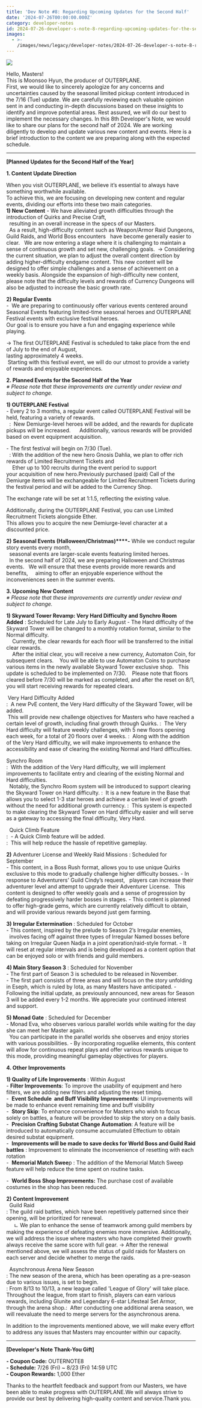 ```yaml
---
title: 'Dev Note #8: Regarding Upcoming Updates for the Second Half'
date: '2024-07-26T00:00:00.000Z'
category: developer-notes
id: 2024-07-26-developer-s-note-8-regarding-upcoming-updates-for-the-second-half
images:
  - >-
    /images/news/legacy/developer-notes/2024-07-26-developer-s-note-8-regarding-upcoming-updates-for-the-second-half/561305b69fde4d00bd8aeaa5f5a5bfd0.webp
---
```


![](/images/news/legacy/developer-notes/2024-07-26-developer-s-note-8-regarding-upcoming-updates-for-the-second-half/561305b69fde4d00bd8aeaa5f5a5bfd0.webp)  
  

Hello, Masters!  
This is Moonsoo Hyun, the producer of OUTERPLANE.  
First, we would like to sincerely apologize for any concerns and uncertainties caused by the seasonal limited pickup content introduced in the 7/16 (Tue) update. We are carefully reviewing each valuable opinion sent in and conducting in-depth discussions based on these insights to identify and improve potential areas. Rest assured, we will do our best to implement the necessary changes. In this 8th Developer's Note, we would like to share our plans for the second half of 2024. We are working diligently to develop and update various new content and events. Here is a brief introduction to the content we are preparing along with the expected schedule. 

* * *

**\[Planned Updates for the Second Half of the Year\]**

**1\. Content Update Direction**

When you visit OUTERPLANE, we believe it’s essential to always have something worthwhile available.  
To achieve this, we are focusing on developing new content and regular events, dividing our efforts into these two main categories.  
**1) New Content** \- We have alleviated growth difficulties through the introduction of Quirks and Precise Craft,  
  resulting in an overall increase in the specs of our Masters.  
  As a result, high-difficulty content such as Weapon/Armor Raid Dungeons, Guild Raids, and World Boss encounters   have become generally easier to clear.   We are now entering a stage where it is challenging to maintain a sense of continuous growth and set new, challenging goals.  → Considering the current situation, we plan to adjust the overall content direction by adding higher-difficulty endgame content. This new content will be designed to offer simple challenges and a sense of achievement on a weekly basis. Alongside the expansion of high-difficulty new content, please note that the difficulty levels and rewards of Currency Dungeons will also be adjusted to increase the basic growth rate.

**2) Regular Events**  
\-  We are preparing to continuously offer various events centered around Seasonal Events featuring limited-time seasonal heroes and OUTERPLANE Festival events with exclusive festival heroes.  
Our goal is to ensure you have a fun and engaging experience while playing.

→ The first OUTERPLANE Festival is scheduled to take place from the end of July to the end of August,  
lasting approximately 4 weeks.  
 Starting with this festival event, we will do our utmost to provide a variety of rewards and enjoyable experiences.

  
**2\. Planned Events for the Second Half of the Year**  
*※ Please note that these improvements are currently under review and subject to change.*   
  
**1) OUTERPLANE Festival**  
\- Every 2 to 3 months, a regular event called OUTERPLANE Festival will be held, featuring a variety of rewards.  
  :  New Demiurge-level heroes will be added, and the rewards for duplicate pickups will be increased.      Additionally, various rewards will be provided based on event equipment acquisition.

\- The first festival will begin on 7/30 (Tue).  
  : With the addition of the new hero Gnosis Dahlia, we plan to offer rich rewards of Limited Recruitment Tickets and  
    Ether up to 100 recruits during the event period to support your acquisition of new hero.Previously purchased (paid) Call of the Demiurge items will be exchangeable for Limited Recruitment Tickets during the festival period and will be added to the Currency Shop.

The exchange rate will be set at 1:1.5, reflecting the existing value.

Additionally, during the OUTERPLANE Festival, you can use Limited Recruitment Tickets alongside Ether.  
This allows you to acquire the new Demiurge-level character at a discounted price.

  
**2) Seasonal Events (Halloween/Christmas)****\-** While we conduct regular story events every month,  
  seasonal events are larger-scale events featuring limited heroes.  
  In the second half of 2024, we are preparing Halloween and Christmas events.   We will ensure that these events provide more rewards and benefits,     aiming to offer an enjoyable experience without the inconveniences seen in the summer events.

  
**3\. Upcoming New Content**   
*※ Please note that these improvements are currently under review and subject to change.*  
  
**1) Skyward Tower Revamp: Very Hard Difficulty and Synchro Room Added** : Scheduled for Late July to Early August \- The Hard difficulty of the Skyward Tower will be changed to a monthly rotation format, similar to the Normal difficulty.  
    Currently, the clear rewards for each floor will be transferred to the initial clear rewards.  
    After the initial clear, you will receive a new currency, Automaton Coin, for subsequent clears.    You will be able to use Automaton Coins to purchase various items in the newly available Skyward Tower exclusive shop.   This update is scheduled to be implemented on 7/30.    Please note that floors cleared before 7/30 will be marked as completed, and after the reset on 8/1, you will start receiving rewards for repeated clears.

  
 Very Hard Difficulty Added  
:  A new PvE content, the Very Hard difficulty of the Skyward Tower, will be added.  
 This will provide new challenge objectives for Masters who have reached a certain level of growth, including final growth through Quirks. :  The Very Hard difficulty will feature weekly challenges, with 5 new floors opening each week, for a total of 20 floors over 4 weeks. :  Along with the addition of the Very Hard difficulty, we will make improvements to enhance the accessibility and ease of clearing the existing Normal and Hard difficulties.

  
Synchro Room  
:  With the addition of the Very Hard difficulty, we will implement improvements to facilitate entry and clearing of the existing Normal and Hard difficulties.  
  Notably, the Synchro Room system will be introduced to support clearing the Skyward Tower on Hard difficulty. :  It is a new feature in the Base that allows you to select 1-3 star heroes and achieve a certain level of growth without the need for additional growth currency. :  This system is expected to make clearing the Skyward Tower on Hard difficulty easier and will serve as a gateway to accessing the final difficulty, Very Hard.

  Quick Climb Feature   
:  - A Quick Climb feature will be added.  
:  This will help reduce the hassle of repetitive gameplay.

  
**2)** Adventurer License and Weekly Raid Missions : Scheduled for September  
\- This content, in a Boss Rush format, allows you to use unique Quirks    
exclusive to this mode to gradually challenge higher difficulty bosses. - In response to Adventurers' Guild Cindy’s request,   players can increase their adventurer level and attempt to upgrade their Adventurer License.   This content is designed to offer weekly goals and a sense of progression by defeating progressively harder bosses in stages. - This content is planned to offer high-grade gems, which are currently relatively difficult to obtain, and will provide various rewards beyond just gem farming.

  
**3) Irregular Extermination** : Scheduled for October  
\- This content, inspired by the prelude to Season 2’s Irregular enemies,  
  involves facing off against three types of Irregular Named bosses before taking on Irregular Queen Nadja in a joint operation/raid-style format. - It will reset at regular intervals and is being developed as a content option that can be enjoyed solo or with friends and guild members.

  
**4) Main Story Season 3** : Scheduled for November  
\- The first part of Season 3 is scheduled to be released in November.  
\- The first part consists of three areas and will focus on the story unfolding in Eseph, which is ruled by Iota, as many Masters have anticipated. - Following the initial update, as previously announced, new areas for Season 3 will be added every 1-2 months. We appreciate your continued interest and support.

  
**5) Monad Gate** : Scheduled for December  
\- Monad Eva, who observes various parallel worlds while waiting for the day she can meet her Master again.  
  You can participate in the parallel worlds she observes and enjoy stories with various possibilities. - By incorporating roguelike elements, this content will allow for continuous repeat plays and offer various rewards unique to this mode, providing meaningful gameplay objectives for players.

  
**4\. Other Improvements**

**1) Quality of Life Improvements** : Within August   
\- **Filter Improvements**: To improve the usability of equipment and hero filters, we are adding new filters and adjusting the reset timing.  
\-  **Event Schedule  and Buff Visibility Improvements**: UI improvements will be made to enhance event remaining time and buff visibility  
\-  **Story Skip**: To enhance convenience for Masters who wish to focus solely on battles, a feature will be provided to skip the story on a daily basis.  
\-  **Precision Crafting Substat Change Automation**: A feature will be introduced to automatically consume accumulated Effectium to obtain desired substat equipment.  
\-  **Improvements will be made to save decks for World Boss and Guild Raid battles** : Improvement to eliminate the inconvenience of resetting with each rotation  
\-  **Memorial Match Swee**p : The addition of the Memorial Match Sweep feature will help reduce the time spent on routine tasks.

\-  **World Boss Shop Improvements:** The purchase cost of available costumes in the shop has been reduced.

  
**2) Content Improvement**  
  Guild Raid  
: The guild raid battles, which have been repetitively patterned since their opening, will be prioritized for renewal.  
     ㄴ We plan to enhance the sense of teamwork among guild members by making the experience of defeating enemies more immersive. Additionally, we will address the issue where masters who have completed their growth always receive the same score with full gear. → After the renewal mentioned above, we will assess the status of guild raids for Masters on each server and decide whether to merge the raids. 

  Asynchronous Arena New Season  
: The new season of the arena, which has been operating as a pre-season due to various issues, is set to begin.  
: From 8/13 to 10/13, a new league called 'League of Glory' will take place. Throughout the league, from start to finish, players can earn various rewards, including Glunite and Legendary 6-star Lifesteal Set Armor, through the arena shop.:  After conducting one additional arena season, we will reevaluate the need to merge servers for the asynchronous arena.

In addition to the improvements mentioned above, we will make every effort to address any issues that Masters may encounter within our capacity.

* * *

**\[Developer's Note Thank-You Gift\]**

**\- Coupon Code:** OUTERNOTE8  
**\- Schedule:** 7/26 (Fri) ~ 8/23 (Fri) 14:59 UTC  
**\- Coupon Rewards:** 1,000 Ether  
  
Thanks to the heartfelt feedback and support from our Masters, we have been able to make progress with OUTERPLANE.We will always strive to provide our best by delivering high-quality content and service.Thank you.
